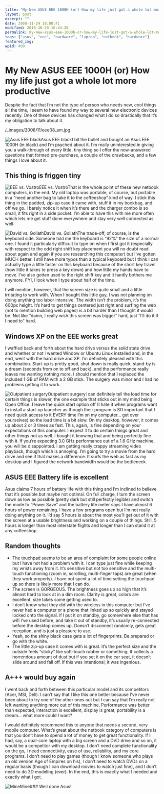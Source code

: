 ```yaml
---
title: "My New ASUS EEE 1000H (or) How my life just got a whole lot more productive"
layout: post
excerpt: ""
date: 2008-11-24 18:00:41
modified: 2016-10-20 16:44:20
permalink: my-new-asus-eee-1000h-or-how-my-life-just-got-a-whole-lot-more-productive/index.html
tags: ["asus", "eee", "hardware", "laptop", "netbook", "hardware"]
featured_img: 
wpid: 400
---
```


# My New ASUS EEE 1000H (or) How my life just got a whole lot more productive

Despite the fact that I’m not the type of person who needs new, cool things all the time, I seem to have found my way to several new electronic devices recently. One of these devices has changed what I do so drastically that it’s my obligation to talk about it.

/_images/2008/11/eee08\_sm.jpg

![Asus EEE black](/_images/2008/11/eee07_sm.jpg "ASUS EEE 1000H netbook computer")Asus EEE blackI bit the bullet and bought an Asus EEE 1000H (in black) and I’m psyched about it. I’m really uninterested in giving you a walk-through of every little, tiny thing so I offer the now-answered questions that formed pre-purchase, a couple of the drawbacks, and a few things I love about it.

This thing is friggen tiny
--------------------------

![EEE vs. Vostro](/_images/2008/11/eee03_sm.jpg "ASUS EEE 1000H netbook compared to a Dell Vostro laptop... so small!")EEE vs. VostroThat is the whole point of these new netbook computers, in the end. My old laptop was portable, of course, but portable in a “need another bag to take it to the coffeeshop” kind of way. I stick this thing in the padded, zip-up case it came with, stuff it in my bookbag, and off we go. I barely notice it when it’s there and the charger combo is so small, it fits right in a side pocket. I’m able to have this with me more often which lets me get stuff done everywhere and stay very well connected as well.

![David vs. Goliath](/_images/2008/11/eee04_sm.jpg "ASUS EEE 1000H netbook computer versus giant Dell Vostro")David vs. GoliathThe trade-off, of course, is the keyboard side. Someone told me the keyboard is “92%” the size of a normal one. I found it particularly difficult to type on when I first got it (especially with respect to the odd right shift key placement you will no doubt read about again and again if you are researching this computer) but I’ve gotten MUCH better. I still have more typos than a typical keyboard but I think I can actually type a little faster on this keyboard because of the short key travel (how little it takes to press a key down) and how little my hands have to move. I’ve also gotten used to the right shift key and it hardly bothers me anymore. FYI, I look when I type about half of the time.

I will mention, however, that the screen size is quite small and a little irritating to work with. When I bought this little guy, I was not planning on doing anything too labor intensive. The width isn’t the problem, it’s the 600px height. It’s hard to get things centered just right and surfing the web (not to mention building web pages) is a bit harder than I thought it would be. Not like “damn, I really wish this screen was bigger” hard, just “I’ll do it if I need to” hard.

Windows XP on the EEE works great
---------------------------------

I waffled back and forth about the hard drive versus the solid state drive and whether or not I wanted Window or Ubuntu Linux installed and, in the end, went with the hard drive and XP. I’m definitely pleased with this combination. Start-up is pretty good, shut down is really quick, stand-by is a dream (seconds from on to off and back), and the performance really leaves me wanting nothing more. I should mention that I replaced the included 1 GB of RAM with a 2 GB stick. The surgery was minor and I had no problems getting it to work.

![Outpatient surgery](/_images/2008/11/eee05_sm.jpg "RAM replacement on an ASUS EEE 1000H netbook computer")Outpatient surgeryI can definitely tell the load time for certain things is slower, the one example that sticks out in my mind being Open Office. I leave the quick start option off (I hate it when programs want to install a start-up launcher as though their program is SO important that I need quick access to it EVERY time I’m on my computer… get over yourselves) so the load time is a bit slow. On my desktop, however, it comes up about 2 or 3 times as fast. This, again, is fine depending on your expectations of this computer. I expect it to do certain things great and other things not as well. I bought it knowing that and being perfectly fine with it. If you’re expecting 3.0 GHz performance out of a 1.6 GHz machine, you will be disappointed. I am getting really crappy streaming video playback, though which is annoying. I’m going to try a movie from the hard drive and see if that makes a difference. It surfs the web as fast as my desktop and I figured the network bandwidth would be the bottleneck.

ASUS EEE Battery life is excellent
----------------------------------

Asus claims 7 hours of battery life with this thing and I’m inclined to believe that it’s possible but maybe not optimal. On full charge, I turn the screen down as low as possible (pretty dark but still perfectly legible) and switch the mode to “Power Save” and the battery life meter says I have almost 6 hours of power remaining. I have a few programs open but I’m not really doing anything on it. I’d say 5 hours is about the most you’ll get out of it with the screen at a usable brightness and working on a couple of things. Still, 5 hours is longer than most interstate flights and longer than I can stand it at any coffeeshop.

Random thoughts
---------------

- The touchpad seems to be an area of complaint for some people online but I have not had a problem with it. I can type just fine while keeping my wrists away from it. It’s sensitive but not too sensitive and the multi-touch functioning (zoom in, scrolling, multi-finger taps) are great (when they work properly). I have not spent a lot of time setting the touchpad up so there is likely more that I can do.
- The screen is GORGEOUS. The brightness goes up so high that it’s almost hard to look at in a dim room. Clarity is great, colors are excellent, size takes some getting used to.
- I don’t know what they did with the wireless in this computer but I’ve never had a computer or a phone that linked up so quickly and stayed locked onto the signal. If I put it on standby, go somewhere else that has wifi I’ve used before, and take it out of standby, it’s usually re-connected before the desktop comes up. Doesn’t disconnect randomly, gets great reception, and is just a pleasure to use.
- Yeah, so the shiny black case gets a lot of fingerprints. Be prepared or go with the white.
- The little zip-up case it comes with is great. It’s the perfect size and the outside feels “sticky” like soft-touch rubber or something. It collects a horrendous amount of dust but if you set it on the car seat, it doesn’t slide around and fall off. If this was intentional, it was ingenious.

A+++ would buy again
--------------------

I went back and forth between this particular model and its competitors (Acer, MSI, Dell). I can’t say that I like this one better because I’ve never been about to try one of the other ones out but I can say that I’m really not left wanting anything more out of this machine. Performance was better than expected, interaction is excellent, display is great, portability is a dream… what more could I want?

I would definitely recommend this to anyone that needs a second, very mobile computer. What’s great about the netbook category of computers is that you don’t have to spend a lot of money to get great functionality. If I had, say, a dual-core laptop with a big screen and a DVD drive and so on, it would be a competitor with my desktop. I don’t need complete functionality on the go, I need connectivity, ease of use, reliability, and my core programs. I don’t need to play games (though I know someone who plays an old version Age of Empires on his), I don’t need to watch DVDs on a regular basis (though I can download movies to watch just fine), and I don’t need to do 3D modeling (ever). In the end, this is exactly what I needed and exactly what I got.

![Mine](/_images/2008/11/eee08_sm.jpg "ASUS EEE 1000H netbook at hand")Mine### Well done Asus!